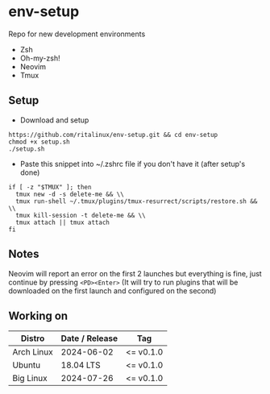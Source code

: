# env-setup
Repo for new development environments
- Zsh
- Oh-my-zsh!
- Neovim
- Tmux


## Setup
- Download and setup
```
https://github.com/ritalinux/env-setup.git && cd env-setup
chmod +x setup.sh
./setup.sh
```
- Paste this snippet into ~/.zshrc file if you don't have it (after setup's done)
```
if [ -z "$TMUX" ]; then
  tmux new -d -s delete-me && \\
  tmux run-shell ~/.tmux/plugins/tmux-resurrect/scripts/restore.sh && \\
  tmux kill-session -t delete-me && \\
  tmux attach || tmux attach
fi
```

## Notes
Neovim will report an error on the first 2 launches but everything is fine, just continue by pressing `<PD><Enter>`
(It will try to run plugins that will be downloaded on the first launch and configured on the second)


## Working on 
| Distro                        | Date / Release              |      Tag    |
|-------------------------------|-----------------------------|-------------|
| Arch Linux                    | 2024-06-02                  |  <= v0.1.0  |
| Ubuntu                        | 18.04 LTS                   |  <= v0.1.0  |
| Big Linux                     | 2024-07-26                  |  <= v0.1.0  |


